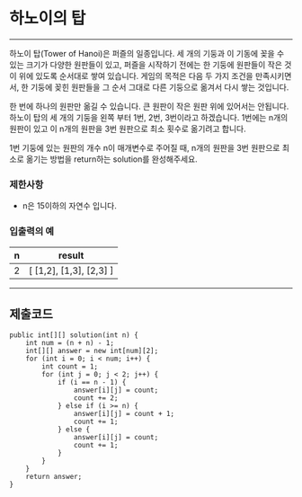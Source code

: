 # 하노이의 탑

---

하노이 탑(Tower of Hanoi)은 퍼즐의 일종입니다.
세 개의 기둥과 이 기동에 꽂을 수 있는 크기가 다양한 원판들이 있고,
퍼즐을 시작하기 전에는 한 기둥에 원판들이 작은 것이 위에 있도록 순서대로 쌓여 있습니다.
게임의 목적은 다음 두 가지 조건을 만족시키면서, 한 기둥에 꽂힌 원판들을 그 순서 그대로 다른 기둥으로 옮겨서 다시 쌓는 것입니다.

한 번에 하나의 원판만 옮길 수 있습니다.
큰 원판이 작은 원판 위에 있어서는 안됩니다.
하노이 탑의 세 개의 기둥을 왼쪽 부터 1번, 2번, 3번이라고 하겠습니다. 1번에는 n개의 원판이 있고 이 n개의 원판을 3번 원판으로 최소 횟수로 옮기려고 합니다.

1번 기둥에 있는 원판의 개수 n이 매개변수로 주어질 때, n개의 원판을 3번 원판으로 최소로 옮기는 방법을 return하는 solution를 완성해주세요.

### 제한사항

- n은 15이하의 자연수 입니다.

### 입출력의 예

| n   | 	result                  |
|-----|--------------------------|
| 2   | 	[ [1,2], [1,3], [2,3] ] |

---

## 제출코드

```
public int[][] solution(int n) {
    int num = (n + n) - 1;
    int[][] answer = new int[num][2];
    for (int i = 0; i < num; i++) {
        int count = 1;
        for (int j = 0; j < 2; j++) {
            if (i == n - 1) {
                answer[i][j] = count;
                count += 2;
            } else if (i >= n) {
                answer[i][j] = count + 1;
                count += 1;
            } else {
                answer[i][j] = count;
                count += 1;
            }
        }
    }
    return answer;
}
```